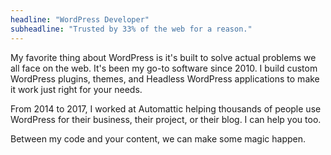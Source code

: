 ```yaml
---
headline: "WordPress Developer"
subheadline: "Trusted by 33% of the web for a reason."
---
```


My favorite thing about WordPress is it's built to solve actual problems we all face on the web. It's been my go-to software since 2010. I build custom WordPress plugins, themes, and Headless WordPress applications to make it work just right for your needs.

From 2014 to 2017, I worked at Automattic helping thousands of people use WordPress for their business, their project, or their blog. I can help you too.

Between my code and your content, we can make some magic happen.